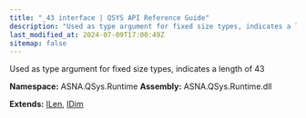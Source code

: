 ```yaml
---
title: "_43 interface | QSYS API Reference Guide"
description: "Used as type argument for fixed size types, indicates a length of 43  "
last_modified_at: 2024-07-09T17:00:49Z
sitemap: false
---
```


Used as type argument for fixed size types, indicates a length of 43 

**Namespace:** ASNA.QSys.Runtime
**Assembly:** ASNA.QSys.Runtime.dll

**Extends:** [ILen](/reference/runtime/qsys-runtime/i-len.html), [IDim](/reference/runtime/qsys-runtime/i-dim.html)
<br>
<br>
